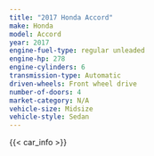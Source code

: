 ```yaml
---
title: "2017 Honda Accord"
make: Honda
model: Accord
year: 2017
engine-fuel-type: regular unleaded
engine-hp: 278
engine-cylinders: 6
transmission-type: Automatic
driven-wheels: Front wheel drive
number-of-doors: 4
market-category: N/A
vehicle-size: Midsize
vehicle-style: Sedan
---
```


{{< car_info >}}
